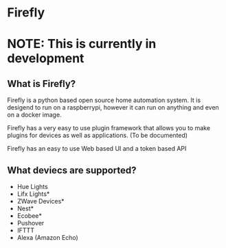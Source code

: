 # Firefly 


# NOTE: This is currently in development


## What is Firefly? 

Firefly is a python based open source home automation system. It is desigend to run on a raspberrypi, however it can run on anything and even on a docker image. 

Firefly has a very easy to use plugin framework that allows you to make plugins for devices as well as applications. (To be documented)

Firefly has an easy to use Web based UI and a token based API

## What deviecs are supported? 

- Hue Lights
- Lifx Lights*
- ZWave Devices*
- Nest*
- Ecobee*
- Pushover
- IFTTT
- Alexa (Amazon Echo)


